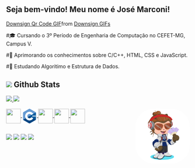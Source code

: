 ## Seja bem-vindo! Meu nome é José Marconi!

<picture> <div class="tenor-gif-embed" data-postid="13617041" data-share-method="host" data-aspect-ratio="0.996753" data-width="30%"><a href="https://tenor.com/view/downsign-qr-code-brick-game-art-puzzle-gif-13617041">Downsign Qr Code GIF</a>from <a href="https://tenor.com/search/downsign-gifs">Downsign GIFs</a></div> <script type="text/javascript" async src="https://tenor.com/embed.js"></script><picture>

#🎓 Cursando o 3º Período de Engenharia de Computação no CEFET-MG, Campus V.
<p> <p>
  
#🚀 Aprimorando os conhecimentos sobre C/C++, HTML, CSS e JavaScript.
<p> <p>
   
#📖 Estudando Algoritimo e Estrutura de Dados.

<div>
  
## <img src="https://media.giphy.com/media/iY8CRBdQXODJSCERIr/giphy.gif" width="35"><b> Github Stats </b>
  
<a href="https://github.com/josemarconi">
<img width="48%" src="https://github-readme-stats.vercel.app/api/top-langs/?username=josemarconi&layout=compact&langs_count=7&theme=dracula"/>
<img width="40%"" src="https://github-readme-stats.vercel.app/api?username=josemarconi&show_icons=true&theme=dracula&include_all_commits=true&count_public=true"/>
  
  </div>
  </div>
  </div>
 
<div style="display: inline_block"><br>
  
  <img align="center" height="40px" width="40px" src="https://cdn.jsdelivr.net/gh/devicons/devicon/icons/c/c-original.svg" />
  <img align="center" height="40px" width="40px" src="imagens/c-.png"/> 
  <img align="center" height="40px" width="40px" src="https://cdn.jsdelivr.net/gh/devicons/devicon/icons/css3/css3-original.svg" />
  <img align="center" height="40px" width="40px" src="https://cdn.jsdelivr.net/gh/devicons/devicon/icons/html5/html5-original.svg" />
  <img align="center" height="40px" width="40px" src="https://cdn.jsdelivr.net/gh/devicons/devicon/icons/javascript/javascript-original.svg" />
  <img align="right" height="150" style="border-radius:50px;" src="imagens/octocat-1679678866355.png"/>
</a>
</div>

##

<div align = "left"> 
  <a href="https://www.instagram.com/jmarconi_18/" target="_blank"><img src="https://img.shields.io/badge/-Instagram-%23E4405F?style=for-the-badge&logo=instagram&logoColor=white" target="_blank"></a>
  <a href = "mailto:jmarconiadm@outlook.com"><img src="https://img.shields.io/badge/-Gmail-%23333?style=for-the-badge&logo=gmail&logoColor=white" target="_blank"></a>
  <a href="https://www.linkedin.com/in/jmarconi-almeida/" target="_blank"><img src="https://img.shields.io/badge/-LinkedIn-%230077B5?style=for-the-badge&logo=linkedin&logoColor=white" target="_blank"></a> 
  <a href="https://t.me/jmarconia"><img src="https://img.shields.io/badge/Telegram-2CA5E0?style=for-the-badge&logo=telegram&logoColor=white"/> </a>
